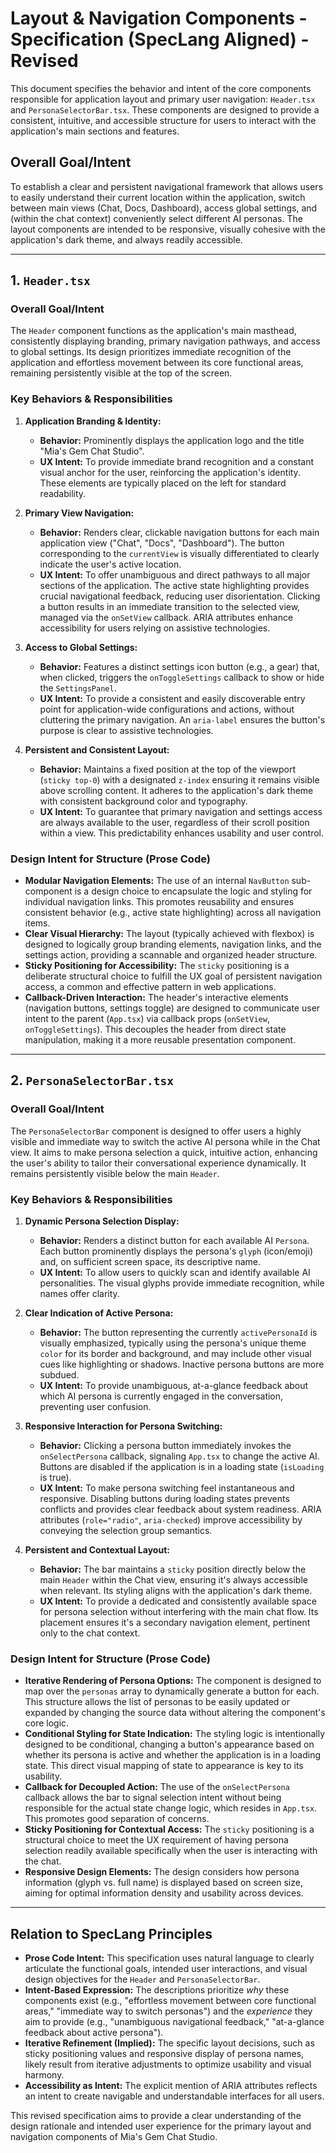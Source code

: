 
# Layout & Navigation Components - Specification (SpecLang Aligned) - Revised

This document specifies the behavior and intent of the core components responsible for application layout and primary user navigation: `Header.tsx` and `PersonaSelectorBar.tsx`. These components are designed to provide a consistent, intuitive, and accessible structure for users to interact with the application's main sections and features.

## Overall Goal/Intent

To establish a clear and persistent navigational framework that allows users to easily understand their current location within the application, switch between main views (Chat, Docs, Dashboard), access global settings, and (within the chat context) conveniently select different AI personas. The layout components are intended to be responsive, visually cohesive with the application's dark theme, and always readily accessible.

---

## 1. `Header.tsx`

### Overall Goal/Intent
The `Header` component functions as the application's main masthead, consistently displaying branding, primary navigation pathways, and access to global settings. Its design prioritizes immediate recognition of the application and effortless movement between its core functional areas, remaining persistently visible at the top of the screen.

### Key Behaviors & Responsibilities

1.  **Application Branding & Identity:**
    *   **Behavior:** Prominently displays the application logo and the title "Mia's Gem Chat Studio".
    *   **UX Intent:** To provide immediate brand recognition and a constant visual anchor for the user, reinforcing the application's identity. These elements are typically placed on the left for standard readability.

2.  **Primary View Navigation:**
    *   **Behavior:** Renders clear, clickable navigation buttons for each main application view ("Chat", "Docs", "Dashboard"). The button corresponding to the `currentView` is visually differentiated to clearly indicate the user's active location.
    *   **UX Intent:** To offer unambiguous and direct pathways to all major sections of the application. The active state highlighting provides crucial navigational feedback, reducing user disorientation. Clicking a button results in an immediate transition to the selected view, managed via the `onSetView` callback. ARIA attributes enhance accessibility for users relying on assistive technologies.

3.  **Access to Global Settings:**
    *   **Behavior:** Features a distinct settings icon button (e.g., a gear) that, when clicked, triggers the `onToggleSettings` callback to show or hide the `SettingsPanel`.
    *   **UX Intent:** To provide a consistent and easily discoverable entry point for application-wide configurations and actions, without cluttering the primary navigation. An `aria-label` ensures the button's purpose is clear to assistive technologies.

4.  **Persistent and Consistent Layout:**
    *   **Behavior:** Maintains a fixed position at the top of the viewport (`sticky top-0`) with a designated `z-index` ensuring it remains visible above scrolling content. It adheres to the application's dark theme with consistent background color and typography.
    *   **UX Intent:** To guarantee that primary navigation and settings access are always available to the user, regardless of their scroll position within a view. This predictability enhances usability and user control.

### Design Intent for Structure (Prose Code)

*   **Modular Navigation Elements:** The use of an internal `NavButton` sub-component is a design choice to encapsulate the logic and styling for individual navigation links. This promotes reusability and ensures consistent behavior (e.g., active state highlighting) across all navigation items.
*   **Clear Visual Hierarchy:** The layout (typically achieved with flexbox) is designed to logically group branding elements, navigation links, and the settings action, providing a scannable and organized header structure.
*   **Sticky Positioning for Accessibility:** The `sticky` positioning is a deliberate structural choice to fulfill the UX goal of persistent navigation access, a common and effective pattern in web applications.
*   **Callback-Driven Interaction:** The header's interactive elements (navigation buttons, settings toggle) are designed to communicate user intent to the parent (`App.tsx`) via callback props (`onSetView`, `onToggleSettings`). This decouples the header from direct state manipulation, making it a more reusable presentation component.

---

## 2. `PersonaSelectorBar.tsx`

### Overall Goal/Intent
The `PersonaSelectorBar` component is designed to offer users a highly visible and immediate way to switch the active AI persona while in the Chat view. It aims to make persona selection a quick, intuitive action, enhancing the user's ability to tailor their conversational experience dynamically. It remains persistently visible below the main `Header`.

### Key Behaviors & Responsibilities

1.  **Dynamic Persona Selection Display:**
    *   **Behavior:** Renders a distinct button for each available AI `Persona`. Each button prominently displays the persona's `glyph` (icon/emoji) and, on sufficient screen space, its descriptive name.
    *   **UX Intent:** To allow users to quickly scan and identify available AI personalities. The visual glyphs provide immediate recognition, while names offer clarity.

2.  **Clear Indication of Active Persona:**
    *   **Behavior:** The button representing the currently `activePersonaId` is visually emphasized, typically using the persona's unique theme `color` for its border and background, and may include other visual cues like highlighting or shadows. Inactive persona buttons are more subdued.
    *   **UX Intent:** To provide unambiguous, at-a-glance feedback about which AI persona is currently engaged in the conversation, preventing user confusion.

3.  **Responsive Interaction for Persona Switching:**
    *   **Behavior:** Clicking a persona button immediately invokes the `onSelectPersona` callback, signaling `App.tsx` to change the active AI. Buttons are disabled if the application is in a loading state (`isLoading` is true).
    *   **UX Intent:** To make persona switching feel instantaneous and responsive. Disabling buttons during loading states prevents conflicts and provides clear feedback about system readiness. ARIA attributes (`role="radio"`, `aria-checked`) improve accessibility by conveying the selection group semantics.

4.  **Persistent and Contextual Layout:**
    *   **Behavior:** The bar maintains a `sticky` position directly below the main `Header` within the Chat view, ensuring it's always accessible when relevant. Its styling aligns with the application's dark theme.
    *   **UX Intent:** To provide a dedicated and consistently available space for persona selection without interfering with the main chat flow. Its placement ensures it's a secondary navigation element, pertinent only to the chat context.

### Design Intent for Structure (Prose Code)

*   **Iterative Rendering of Persona Options:** The component is designed to map over the `personas` array to dynamically generate a button for each. This structure allows the list of personas to be easily updated or expanded by changing the source data without altering the component's core logic.
*   **Conditional Styling for State Indication:** The styling logic is intentionally designed to be conditional, changing a button's appearance based on whether its persona is active and whether the application is in a loading state. This direct visual mapping of state to appearance is key to its usability.
*   **Callback for Decoupled Action:** The use of the `onSelectPersona` callback allows the bar to signal selection intent without being responsible for the actual state change logic, which resides in `App.tsx`. This promotes good separation of concerns.
*   **Sticky Positioning for Contextual Access:** The `sticky` positioning is a structural choice to meet the UX requirement of having persona selection readily available specifically when the user is interacting with the chat.
*   **Responsive Design Elements:** The design considers how persona information (glyph vs. full name) is displayed based on screen size, aiming for optimal information density and usability across devices.

---

## Relation to SpecLang Principles

*   **Prose Code Intent:** This specification uses natural language to clearly articulate the functional goals, intended user interactions, and visual design objectives for the `Header` and `PersonaSelectorBar`.
*   **Intent-Based Expression:** The descriptions prioritize *why* these components exist (e.g., "effortless movement between core functional areas," "immediate way to switch personas") and the *experience* they aim to provide (e.g., "unambiguous navigational feedback," "at-a-glance feedback about active persona").
*   **Iterative Refinement (Implied):** The specific layout decisions, such as sticky positioning values and responsive display of persona names, likely result from iterative adjustments to optimize usability and visual harmony.
*   **Accessibility as Intent:** The explicit mention of ARIA attributes reflects an intent to create navigable and understandable interfaces for all users.

This revised specification aims to provide a clear understanding of the design rationale and intended user experience for the primary layout and navigation components of Mia's Gem Chat Studio.
